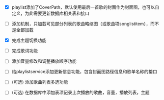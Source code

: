 - [x] playlist添加了CoverPath，默认使用最后一首歌的封面作为封面图，也可以自定义，为此需要更新数据库相关表和接口

- [ ] 添加机制，只加载可见部分列表的歌曲略缩图（或歌曲项songlistitem），而不是全部加载
- [x] 完成主题切换功能
- [ ] 完成歌词功能
- [ ] 添加音量修改和调整播放顺序功能
- [ ] 给playlistservice添加更新信息功能，包含封面图路径信息和歌单名称的接口
- [ ] (可选) 添加歌曲列表多选功能 
- [ ] (可选) 在数据库中添加表项记录上次播放的歌曲，音量，播放列表，主题